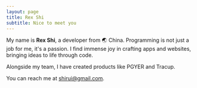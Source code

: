 ```yaml
---
layout: page
title: Rex Shi
subtitle: Nice to meet you
---
```


My name is **Rex Shi**, a developer from 🌏 China. Programming is not just a job for me, it's a passion. I find immense joy in crafting apps and websites, bringing ideas to life through code. 

Alongside my team, I have created products like PGYER and Tracup.

You can reach me at shirui@gmail.com.
